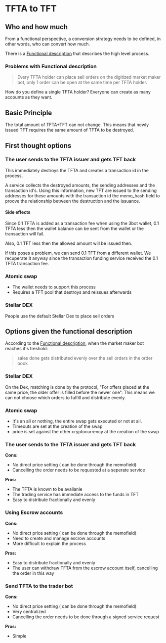 # TFTA to TFT

## Who and how much

From a functional perspective, a conversion strategy needs to be defined, in other words, who can convert how much.

There is a [Functional description](https://wiki.threefold.io/#/threefold_marketmaker_bot) that describes the high level process.

### Problems with Functional description

> Every TFTA holder can place sell orders on the digitized market maker bot, only 1 order can be open at the same time per TFTA holder.

How do you define a single TFTA holder? Everyone can create as many accounts as they want.

## Basic Principle

The total amount of TFTA+TFT can not change. This means that newly issued TFT requires the same amount of TFTA to be destroyed.

## First thought options

### The user sends to the TFTA issuer and gets TFT back

This immediately destroys the TFTA and creates a transaction id in the process.

A service collects the destroyed amounts, the sending addresses and the transaction id's.
Using this information, new TFT are issued  to the sending addresses for these amounts with the transaction id the memo_hash field to proove the relationship between the destruction and the issuance.

#### Side effects

Since 0.1 TFTA is added as a transaction fee when using the 3bot wallet, 0.1 TFTA less then the wallet balance can be sent from the wallet or the transaction will fail.

Also, 0.1 TFT less then the allowed amount will be issued then.

If this poses a problem, we can send 0.1 TFT from a different wallet. We recuperate it anyway since the transaction funding service received the 0.1 TFTA transaction fee.

### Atomic swap

- The wallet needs to support this process
- Requires a TFT pool that destroys and reissues afterwards

### Stellar DEX

People use the default Stellar Dex to place sell orders

## Options given the functional description

According to the [Functional description](https://wiki.threefold.io/#/threefold_marketmaker_bot), when the market maker bot reaches it's treshold:
> sales done gets distributed evenly over the sell orders in the order book

### Stellar DEX

On the Dex, matching is done by the protocol, "For offers placed at the same price, the older offer is filled before the newer one". This means we can not choose which orders to fulfill and distribute evenly.

### Atomic swap

- It's an all or nothing, the entire swap gets executed or not at all.
- Timeouts are set at the creation of the swap
- price is set against the other cryptocurrency at the creation of the swap

### The user sends to the TFTA issuer and gets TFT back

**Cons:**

- No direct price setting ( can be done through the memofield)
- Cancelling the order needs to be requested at a seperate service

**Pros:**

- The TFTA is known to be availanle
- The trading service has immediate access to the funds in TFT
- Easy to distribute fractionally and evenly

### Using Escrow accounts

**Cons:**

- No direct price setting ( can be done through the memofield)
- Need to create and manage escrow accounts
- More difficult to explain the process

**Pros:**

- Easy to distribute fractionally and evenly
- The user can withdraw TFTA from the escrow account itself, cancelling the order in this way

### Send TFTA to the trader bot

**Cons:**

- No direct price setting ( can be done through the memofield)
- Very centralized
- Cancelling the order needs to be done through a signed service request

**Pros:**

- Simple
